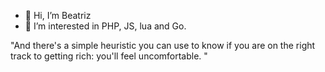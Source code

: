 - 👋 Hi, I’m Beatriz
- 👀 I’m interested in PHP, JS, lua and Go.

"And there's a simple heuristic you can use to know if you are on the right track to getting rich: you'll feel uncomfortable. "
